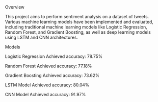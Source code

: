 
Overview

This project aims to perform sentiment analysis on a dataset of tweets. Various machine learning models have been implemented and evaluated, including traditional machine learning models like Logistic Regression, Random Forest, and Gradient Boosting, as well as deep learning models using LSTM and CNN architectures.


Models

Logistic Regression
Achieved accuracy: 78.75%

Random Forest
Achieved accuracy: 77.18%

Gradient Boosting
Achieved accuracy: 73.62%

LSTM Model
Achieved accuracy: 80.04%

CNN Model
Achieved accuracy: 91.97%


